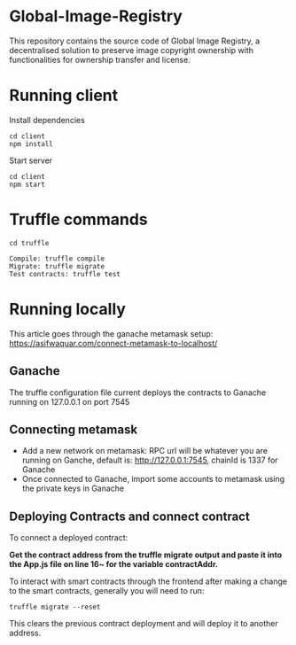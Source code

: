 # Global-Image-Registry

This repository contains the source code of Global Image Registry, a decentralised solution to preserve image copyright ownership with functionalities
for ownership transfer and license.

# Running client

Install dependencies

```
cd client
npm install
```

Start server

```
cd client
npm start
```

# Truffle commands

```
cd truffle
```

```
Compile: truffle compile
Migrate: truffle migrate
Test contracts: truffle test
```

<!-- Run dev server: npm run dev -->

# Running locally

This article goes through the ganache metamask setup: https://asifwaquar.com/connect-metamask-to-localhost/

## Ganache

The truffle configuration file current deploys the contracts to Ganache running on 127.0.0.1 on port 7545

## Connecting metamask

- Add a new network on metamask: RPC url will be whatever you are running on Ganche, default is: http://127.0.0.1:7545, chainId is 1337 for Ganache
- Once connected to Ganache, import some accounts to metamask using the private keys in Ganache

## Deploying Contracts and connect contract

To connect a deployed contract:

**Get the contract address from the truffle migrate output and paste it into the App.js file on line 16~ for the variable contractAddr.**

To interact with smart contracts through the frontend after making a change to the smart contracts, generally you will need to run:

```
truffle migrate --reset
```

This clears the previous contract deployment and will deploy it to another address.
